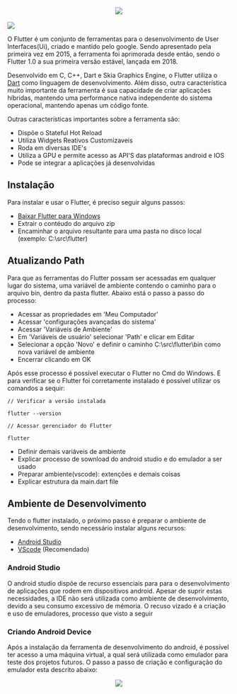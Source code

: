 
<div align="center">
  <img src="https://user-images.githubusercontent.com/61476935/120003533-38040600-bfac-11eb-9ead-49cf1dc50c62.png">
</div>
<br>
<img src="https://img.shields.io/static/v1?label=flutter&message=Framework&color=blue&style=for-the-badge&logo=Flutter"/>


O Flutter é um conjunto de ferramentas para o desenvolvimento de User Interfaces(Ui), criado e mantido pelo google. Sendo apresentado pela primeira vez em 2015, a ferramenta foi aprimorada desde então, sendo o Flutter 1.0 a sua primeira versão estável, lançada em 2018. 

Desenvolvido em C, C++, Dart e Skia Graphics Engine, o Flutter utiliza o [Dart](https://github.com/VictorSantos12/Dart#maps) como linguagem de desenvolvimento. Além disso, outra característica muito importante da ferramenta é sua capacidade de criar aplicações híbridas, mantendo uma performance nativa independente do sistema operacional, mantendo apenas um código fonte.

Outras características importantes sobre a ferramenta são:

- Dispõe o Stateful Hot Reload
- Utiliza Widgets Reativos Customizaveis
- Roda em diversas IDE's
- Utiliza a GPU e permite acesso as API'S das plataformas android e IOS
- Pode se integrar a aplicações já desenvolvidas


<h2>Instalação</h2>


Para instalar e usar o Flutter, é preciso seguir alguns passos:

- [Baixar Flutter para Windows](https://flutter.dev/docs/get-started/install/windows)
- Extrair o contéudo do arquivo zip
- Encaminhar o arquivo resultante para uma pasta no disco local (exemplo: C:\src\flutter)


<h2>Atualizando Path</h2>


Para que as ferramentas do Flutter possam ser acessadas em qualquer lugar do sistema, uma variável de ambiente contendo o caminho para o arquivo bin, dentro da pasta flutter. Abaixo está o passo a passo do processo:

- Acessar as propriedades em 'Meu Computador'
- Acessar 'configurações avançadas do sistema'
- Acessar 'Variáveis de Ambiente'
- Em 'Variáveis de usuário' selecionar 'Path' e clicar em Editar
- Selecionar a opção 'Novo' e definir o caminho C:\src\flutter\bin como nova variável de ambiente
- Encerrar clicando em OK

Após esse processo é possível executar o Flutter no Cmd do Windows. E para verificar se o Flutter foi corretamente instalado é possível utilizar os comandos a sequir:

    // Verificar a versão instalada

    flutter --version

    // Acessar gerenciador do Flutter

    flutter

- Definir demais variáveis de ambiente
- Explicar processo de sownload do android studio e do emulador a ser usado
- Preparar ambiente(vscode): extenções e demais coisas
- Explicar estrutura da main.dart file


<h2>Ambiente de Desenvolvimento</h2>


Tendo o flutter instalado, o próximo passo é preparar o ambiente de desenvolvimento, sendo necessário instalar alguns recursos:

- [Android Studio](https://developer.android.com/studio?hl=pt&gclid=Cj0KCQjw78yFBhCZARIsAOxgSx2xS0_FUoAlFg9Z-jqoOf8YJY3ihAhi8Uho_jdZNWmSZgPfLT93FlEaAsJvEALw_wcB&gclsrc=aw.ds)
- [VScode](https://code.visualstudio.com/) (Recomendado)


<h3>Android Studio</h3>


O android studio dispõe de recurso essenciais para para o desenvolvimento de aplicações que rodem em dispositivos android. Apesar de suprir estas necessidades, a IDE não será utilizada como ambiente de desenvolvimento, devido a seu consumo excessivo de mémoria. O recuso vizado é a criação e uso de emuladores, processo que visto a seguir


<h3>Criando Android Device</h3>


Após a instalação da ferramenta de desenvolvimento do android, é possível ter acesso a uma máquina virtual, a qual será utilizada como emulador para teste dos projetos futuros. O passo a passo de criação e configuração do emulador esta descrito abaixo:

<div align="center">
  <img src="https://user-images.githubusercontent.com/61476935/120110772-5b15ed80-c145-11eb-85fe-58ad15ef6c6c.png">
</div>